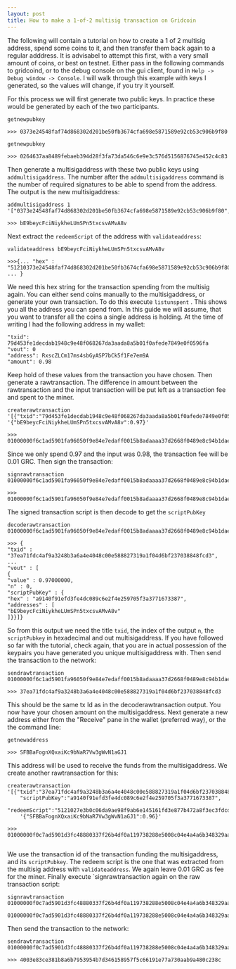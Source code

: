 ```yaml
---
layout: post
title: How to make a 1-of-2 multisig transaction on Gridcoin
---
```


The following will contain a tutorial on how to create a 1 of 2 multisig address, 
spend some coins to it, and then transfer them back again to a regular adddress. It 
is advisabel to attempt this first, with a very small amount of coins, or best on testnet. 
Either pass in the following commands to gridcoind, or to the debug console on the gui 
client, found in `Help -> Debug window -> Console`. I will walk through this example with
keys I generated, so the values will change, if you try it yourself.

For this process we will first generate two public keys. In practice these would
be generated by each of the two participants. 

```
getnewpubkey

>>> 0373e24548faf74d868302d201be50fb3674cfa698e5871589e92cb53c906b9f80

getnewpubkey

>>> 0264637aa8489febaeb394d28f3fa73da546c6e9e3c576d5156876745e452c4c83
```
Then generate a multisigaddress with these two public keys using `addmultisigaddress`.
The number after the `addmultisigaddress` command is the number of required signatures to be 
able to spend from the address. The output is the new multisigaddress:
```
addmultisigaddress 1 '["0373e24548faf74d868302d201be50fb3674cfa698e5871589e92cb53c906b9f80","0264637aa8489febaeb394d28f3fa73da546c6e9e3c576d5156876745e452c4c83"]'

>>> bE9beycFciNiykheLUmSPn5txcsvAMvA8v
```
Next extract the `redeemScript` of the address with `validateaddress`:
```
validateaddress bE9beycFciNiykheLUmSPn5txcsvAMvA8v

>>>{... "hex" : "51210373e24548faf74d868302d201be50fb3674cfa698e5871589e92cb53c906b9f80210264637aa8489febaeb394d28f3fa73da546c6e9e3c576d5156876745e452c4c8352ae", ... }
```
We need this hex string for the transaction spending from the multisig again. You can either send coins manually to the 
multisigaddress, or generate your own transaction. To do this execute `listunspent` . This shows you all the address 
you can spend from. In this guide we will assume, that you want to transfer all the coins a single address is holding. 
At the time of writing I had the following address in my wallet:
```
"txid": 79d453fe1decdab1948c9e48f068267da3aada8a5b01f0afede7849e0f0596fa
"vout": 0
"address": RxscZLCm17ms4sbGyASP7bCk5f1Fe7em9A
"amount": 0.98
```
Keep hold of these values from the transaction you have chosen. Then generate a rawtransaction. The difference in
amount between the rawtransaction and the input transaction will be put left as a transaction fee and spent to the miner.
```
createrawtransaction '[{"txid":"79d453fe1decdab1948c9e48f068267da3aada8a5b01f0afede7849e0f0596fa","vout":0}]' '{"bE9beycFciNiykheLUmSPn5txcsvAMvA8v":0.97}'

>>> 01000000f6c1ad5901fa96050f9e84e7edaff0015b8adaaaa37d2668f0489e8c94b1daec1dfe53d4790000000000ffffffff01401ac8050000000017a9140f91efd3fe4dc089c6e2f4e259705f3a37716733870000000000
```
Since we only spend 0.97 and the input was 0.98, the transaction fee will be 0.01 GRC. Then sign the transaction:
```
signrawtransaction 01000000f6c1ad5901fa96050f9e84e7edaff0015b8adaaaa37d2668f0489e8c94b1daec1dfe53d4790000000000ffffffff01401ac8050000000017a9140f91efd3fe4dc089c6e2f4e259705f3a37716733870000000000

>>> 01000000f6c1ad5901fa96050f9e84e7edaff0015b8adaaaa37d2668f0489e8c94b1daec1dfe53d479000000006b483045022100886589c4ba4d156f269f2b7dd20f0910a0ce4131e415b9f560b81abd6d6cbcb9022048898b4962ca173a9a84faa695ada534a9f974f03b42ad8905d2b0fd857a60a00121030bc01f209c80231c42afc9c24e2e8078945ebd9c588dfe0748e14aca09a58255ffffffff01401ac8050000000017a9140f91efd3fe4dc089c6e2f4e259705f3a37716733870000000000
```
The signed transaction script is then decode to get the `scriptPubKey` 
```
decoderawtransaction 01000000f6c1ad5901fa96050f9e84e7edaff0015b8adaaaa37d2668f0489e8c94b1daec1dfe53d479000000006b483045022100886589c4ba4d156f269f2b7dd20f0910a0ce4131e415b9f560b81abd6d6cbcb9022048898b4962ca173a9a84faa695ada534a9f974f03b42ad8905d2b0fd857a60a00121030bc01f209c80231c42afc9c24e2e8078945ebd9c588dfe0748e14aca09a58255ffffffff01401ac8050000000017a9140f91efd3fe4dc089c6e2f4e259705f3a37716733870000000000

>>> {
"txid" : "37ea71fdc4af9a3248b3a6a4e4048c00e588827319a1f04d6bf237038848fcd3",
...
"vout" : [
{
"value" : 0.97000000,
"n" : 0,
"scriptPubKey" : {
"hex" : "a9140f91efd3fe4dc089c6e2f4e259705f3a3771673387",
"addresses" : [
"bE9beycFciNiykheLUmSPn5txcsvAMvA8v"
]}}]}
```
So from this output we need the title `txid`, the index of the output `n`, the `scriptPubkey` in hexadecimal and out multisigaddress.
If you have followed so far with the tutorial, check again, that you are in actual possession of the keypairs you have generated
you unique multisigaddress with. Then send the transaction to the network:
```
sendrawtransaction 01000000f6c1ad5901fa96050f9e84e7edaff0015b8adaaaa37d2668f0489e8c94b1daec1dfe53d479000000006b483045022100886589c4ba4d156f269f2b7dd20f0910a0ce4131e415b9f560b81abd6d6cbcb9022048898b4962ca173a9a84faa695ada534a9f974f03b42ad8905d2b0fd857a60a00121030bc01f209c80231c42afc9c24e2e8078945ebd9c588dfe0748e14aca09a58255ffffffff01401ac8050000000017a9140f91efd3fe4dc089c6e2f4e259705f3a37716733870000000000

>>> 37ea71fdc4af9a3248b3a6a4e4048c00e588827319a1f04d6bf237038848fcd3
```
This should be the same tx Id as in the decoderawtransaction output. You now have your chosen amount on the multisigaddress. 
Next generate a new address either from the "Receive" pane in the wallet (preferred way), or the the command line:

```
getnewaddress

>>> SFBBaFognXQxaiKc9bNaR7Vw3gWvN1aGJ1
```
This address will be used to receive the funds from the multisigaddress. We create another rawtransaction for this:
```
createrawtransaction '[{"txid":"37ea71fdc4af9a3248b3a6a4e4048c00e588827319a1f04d6bf237038848fcd3","vout":0, 
    "scriptPubKey":"a9140f91efd3fe4dc089c6e2f4e259705f3a3771673387",
    "redeemScript":"5121027e3b0c06da9ae98f9ab6e145161fd3e877b472a8f3ec3fdcdcd1f6141ef09b14210256d7539a6d42b97a9f7da020ab0ca4ed62f5e48e286f8f57ae8de3b8c6c1318a52ae"}]' 
    '{"SFBBaFognXQxaiKc9bNaR7Vw3gWvN1aGJ1":0.96}'

>>> 01000000f0c7ad5901d3fc48880337f26b4df0a119738288e5008c04e4a4a6b348329aafc4fd71ea370000000000ffffffff0100d8b805000000001976a914bce5221dfef9ac624dce1d1e8f02c898997cab8488ac0000000000
     
```
We use the transaction id of the transaction funding the multisigaddress, and its `scriptPubkey`. The redeem script is the one 
that was extracted from the multisig address with `validateaddress`. We again leave 0.01 GRC as fee for the miner. Finally
execute `signrawtransaction again on the raw transaction script:

```
signrawtransaction 01000000f0c7ad5901d3fc48880337f26b4df0a119738288e5008c04e4a4a6b348329aafc4fd71ea370000000000ffffffff0100d8b805000000001976a914bce5221dfef9ac624dce1d1e8f02c898997cab8488ac0000000000

01000000f0c7ad5901d3fc48880337f26b4df0a119738288e5008c04e4a4a6b348329aafc4fd71ea3700000000920048304502210084a47d7882fe23fd6b2d854fe1047ffb3b5b809a9bd25762bcbf8002832fb2c60220374e40bc6c934abcf3c13b01d6d8eb1c30da6e07816131a46372ec6edff849f9014751210373e24548faf74d868302d201be50fb3674cfa698e5871589e92cb53c906b9f80210264637aa8489febaeb394d28f3fa73da546c6e9e3c576d5156876745e452c4c8352aeffffffff0100d8b805000000001976a914bce5221dfef9ac624dce1d1e8f02c898997cab8488ac0000000000
```
Then send the transaction to the network:
```
sendrawtransaction 01000000f0c7ad5901d3fc48880337f26b4df0a119738288e5008c04e4a4a6b348329aafc4fd71ea3700000000920048304502210084a47d7882fe23fd6b2d854fe1047ffb3b5b809a9bd25762bcbf8002832fb2c60220374e40bc6c934abcf3c13b01d6d8eb1c30da6e07816131a46372ec6edff849f9014751210373e24548faf74d868302d201be50fb3674cfa698e5871589e92cb53c906b9f80210264637aa8489febaeb394d28f3fa73da546c6e9e3c576d5156876745e452c4c8352aeffffffff0100d8b805000000001976a914bce5221dfef9ac624dce1d1e8f02c898997cab8488ac0000000000

>>> 4003e83ce381b8a6b7953954b7d346158957f5c66191e77a730aab9a480c238c
```




